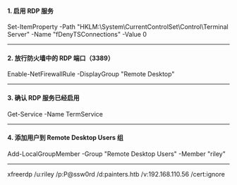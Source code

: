 #### 1. 启用 RDP 服务
Set-ItemProperty -Path "HKLM:\System\CurrentControlSet\Control\Terminal Server" -Name "fDenyTSConnections" -Value 0

----

#### 2. 放行防火墙中的 RDP 端口（3389）
Enable-NetFirewallRule -DisplayGroup "Remote Desktop"

----

#### 3.  确认 RDP 服务已经启用
Get-Service -Name TermService

----

#### 4. 添加用户到 Remote Desktop Users 组
Add-LocalGroupMember -Group "Remote Desktop Users" -Member "riley"

----

xfreerdp /u:riley /p:P@ssw0rd /d:painters.htb /v:192.168.110.56 /cert:ignore
